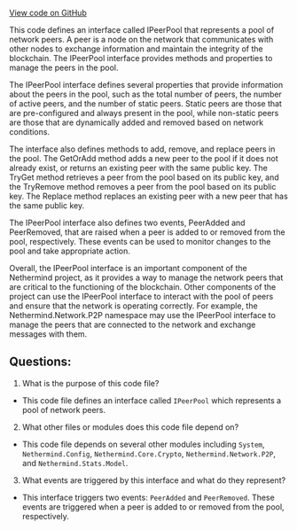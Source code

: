 [View code on GitHub](https://github.com/nethermindeth/nethermind/Nethermind.Network/IPeerPool.cs)

This code defines an interface called IPeerPool that represents a pool of network peers. A peer is a node on the network that communicates with other nodes to exchange information and maintain the integrity of the blockchain. The IPeerPool interface provides methods and properties to manage the peers in the pool.

The IPeerPool interface defines several properties that provide information about the peers in the pool, such as the total number of peers, the number of active peers, and the number of static peers. Static peers are those that are pre-configured and always present in the pool, while non-static peers are those that are dynamically added and removed based on network conditions.

The interface also defines methods to add, remove, and replace peers in the pool. The GetOrAdd method adds a new peer to the pool if it does not already exist, or returns an existing peer with the same public key. The TryGet method retrieves a peer from the pool based on its public key, and the TryRemove method removes a peer from the pool based on its public key. The Replace method replaces an existing peer with a new peer that has the same public key.

The IPeerPool interface also defines two events, PeerAdded and PeerRemoved, that are raised when a peer is added to or removed from the pool, respectively. These events can be used to monitor changes to the pool and take appropriate action.

Overall, the IPeerPool interface is an important component of the Nethermind project, as it provides a way to manage the network peers that are critical to the functioning of the blockchain. Other components of the project can use the IPeerPool interface to interact with the pool of peers and ensure that the network is operating correctly. For example, the Nethermind.Network.P2P namespace may use the IPeerPool interface to manage the peers that are connected to the network and exchange messages with them.
## Questions: 
 1. What is the purpose of this code file?
- This code file defines an interface called `IPeerPool` which represents a pool of network peers.

2. What other files or modules does this code file depend on?
- This code file depends on several other modules including `System`, `Nethermind.Config`, `Nethermind.Core.Crypto`, `Nethermind.Network.P2P`, and `Nethermind.Stats.Model`.

3. What events are triggered by this interface and what do they represent?
- This interface triggers two events: `PeerAdded` and `PeerRemoved`. These events are triggered when a peer is added to or removed from the pool, respectively.